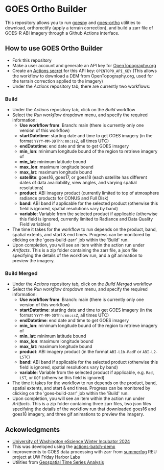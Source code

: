 # GOES Ortho Builder
This repository allows you to run [goespy](https://github.com/spestana/goes-py) and [goes-ortho](https://github.com/spestana/goes-ortho) utilities to download, orthorectify (apply a terrain correction), and build a zarr file of GOES-R ABI imagery through a Github Actions interface.


## How to use GOES Ortho Builder

* Fork this repository
* Make a user account and generate an API key for [OpenTopography.org](https://portal.opentopography.org/requestService?service=api)
* Create an [Actions secret](https://docs.github.com/en/actions/security-guides/using-secrets-in-github-actions) for this API key: `OPENTOPO_API_KEY` (This allows the workflow to download a DEM from OpenTopography.org, used for the terrain correction applied to the imagery)
* Under the *Actions* repository tab, there are currently two workflows:

### Build
* Under the *Actions* repository tab, click on the *Build* workflow
* Select the *Run workflow* dropdown menu, and specify the required information:
  * **Use workflow from**: Branch: main (there is currently only one version of this workflow)
  * **startDatetime**: starting date and time to get GOES imagery (in the format `YYYY-MM-DDThh:mm:ssZ`, all times UTC)
  * **endDatetime**: end date and time to get GOES imagery
  * **min_lon**: minimum longitude bound of the region to retrieve imagery of
  * **min_lat**: minimum latitude bound
  * **max_lon**: maximum longitude bound
  * **max_lat**: maximum longitude bound
  * **satellite**: goes16, goes17, or goes18 (each satellite has different dates of data availiability, view angles, and varying spatial resolutions)
  * **product**: ABI imagery product (currently limited to top of atmosphere radiance products for CONUS and Full Disk)
  * **band**: ABI band if applicable for the selected product (otherwise this field is ignored, spatial resolutions vary by band)
  * **variable**: Variable from the selected product if applicable (otherwise this field is ignored, currently limited to Radiance and Data Quality Field variables)
* The time it takes for the workflow to run depends on the product, band, spatial extents, and start & end times. Progress can be monitored by clicking on the 'goes-build-zarr' job within the 'Build' run.
* Upon completion, you will see an item within the action run under *Artifacts*. This is a zip folder containing the zarr file, a json file specifying the details of the workflow run, and a gif animation to preview the imagery.

### Build Merged
* Under the *Actions* repository tab, click on the *Build Merged* workflow
* Select the *Run workflow* dropdown menu, and specify the required information:
  * **Use workflow from**: Branch: main (there is currently only one version of this workflow)
  * **startDatetime**: starting date and time to get GOES imagery (in the format `YYYY-MM-DDThh:mm:ssZ`, all times UTC)
  * **endDatetime**: end date and time to get GOES imagery
  * **min_lon**: minimum longitude bound of the region to retrieve imagery of
  * **min_lat**: minimum latitude bound
  * **max_lon**: maximum longitude bound
  * **max_lat**: maximum longitude bound
  * **product**: ABI imagery product (in the format `ABI-L1b-RadF` or `ABI-L2-LSTC`)
  * **band**: ABI band if applicable for the selected product (otherwise this field is ignored, spatial resolutions vary by band)
  * **variable**: Variable from the selected product if applicable, e.g. `Rad`, `LST`, or `DQF` (otherwise this field is ignored)
* The time it takes for the workflow to run depends on the product, band, spatial extents, and start & end times. Progress can be monitored by clicking on the 'goes-build-zarr' job within the 'Build' run.
* Upon completion, you will see an item within the action run under *Artifacts*. This is a zip folder containing three zarr files, two json files specifying the details of the workflow run that downloaded goes16 and goes18 imagery, and three gif animations to preview the imagery.



## Ackowledgments
* [University of Washington eScience Winter Incubator 2024](https://escience.washington.edu/incubator-24-glacial-lakes/)
* This was developed using the [actions-batch-demo](https://github.com/relativeorbit/actions-batch-demo)
* Improvements to GOES data processing with zarr from [summerfog](https://github.com/autumn-yng/summerfog) REU project at UW Friday Harbor Labs
* Utilities from [Geospatial Time Series Analysis](https://github.com/friedrichknuth/gtsa)
